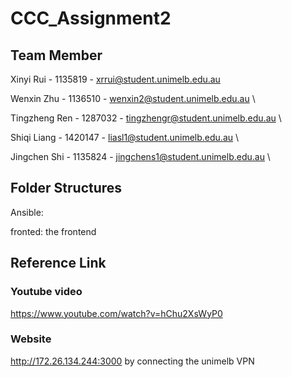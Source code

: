 # CCC_Assignment2

## Team Member
Xinyi Rui - 1135819 - xrrui@student.unimelb.edu.au

Wenxin Zhu - 1136510 - wenxin2@student.unimelb.edu.au \\

Tingzheng Ren - 1287032 - tingzhengr@student.unimelb.edu.au \\

Shiqi Liang - 1420147 - liasl1@student.unimelb.edu.au \\

Jingchen Shi - 1135824 - jingchens1@student.unimelb.edu.au \\

## Folder Structures
Ansible:

fronted: the frontend 








## Reference Link
### Youtube video
https://www.youtube.com/watch?v=hChu2XsWyP0
### Website
http://172.26.134.244:3000 by connecting the unimelb VPN
